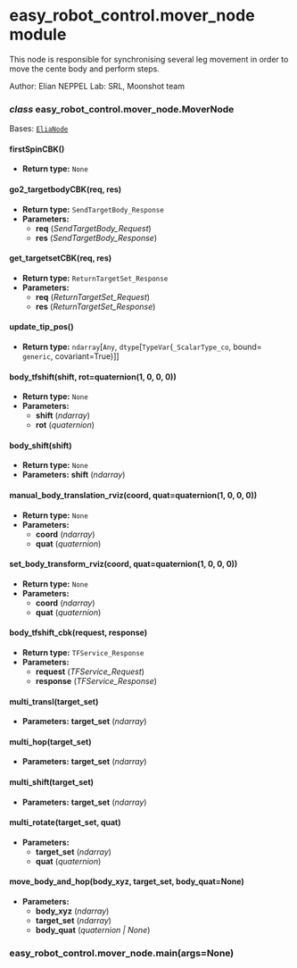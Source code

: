 # easy_robot_control.mover_node module

This node is responsible for synchronising several leg movement in order to move the
cente body and perform steps.

Author: Elian NEPPEL
Lab: SRL, Moonshot team

### *class* easy_robot_control.mover_node.MoverNode

Bases: [`EliaNode`](easy_robot_control.EliaNode.md#easy_robot_control.EliaNode.EliaNode)

#### firstSpinCBK()

* **Return type:**
  `None`

#### go2_targetbodyCBK(req, res)

* **Return type:**
  `SendTargetBody_Response`
* **Parameters:**
  * **req** (*SendTargetBody_Request*)
  * **res** (*SendTargetBody_Response*)

#### get_targetsetCBK(req, res)

* **Return type:**
  `ReturnTargetSet_Response`
* **Parameters:**
  * **req** (*ReturnTargetSet_Request*)
  * **res** (*ReturnTargetSet_Response*)

#### update_tip_pos()

* **Return type:**
  `ndarray`[`Any`, `dtype`[`TypeVar`(`_ScalarType_co`, bound= `generic`, covariant=True)]]

#### body_tfshift(shift, rot=quaternion(1, 0, 0, 0))

* **Return type:**
  `None`
* **Parameters:**
  * **shift** (*ndarray*)
  * **rot** (*quaternion*)

#### body_shift(shift)

* **Return type:**
  `None`
* **Parameters:**
  **shift** (*ndarray*)

#### manual_body_translation_rviz(coord, quat=quaternion(1, 0, 0, 0))

* **Return type:**
  `None`
* **Parameters:**
  * **coord** (*ndarray*)
  * **quat** (*quaternion*)

#### set_body_transform_rviz(coord, quat=quaternion(1, 0, 0, 0))

* **Return type:**
  `None`
* **Parameters:**
  * **coord** (*ndarray*)
  * **quat** (*quaternion*)

#### body_tfshift_cbk(request, response)

* **Return type:**
  `TFService_Response`
* **Parameters:**
  * **request** (*TFService_Request*)
  * **response** (*TFService_Response*)

#### multi_transl(target_set)

* **Parameters:**
  **target_set** (*ndarray*)

#### multi_hop(target_set)

* **Parameters:**
  **target_set** (*ndarray*)

#### multi_shift(target_set)

* **Parameters:**
  **target_set** (*ndarray*)

#### multi_rotate(target_set, quat)

* **Parameters:**
  * **target_set** (*ndarray*)
  * **quat** (*quaternion*)

#### move_body_and_hop(body_xyz, target_set, body_quat=None)

* **Parameters:**
  * **body_xyz** (*ndarray*)
  * **target_set** (*ndarray*)
  * **body_quat** (*quaternion* *|* *None*)

### easy_robot_control.mover_node.main(args=None)
